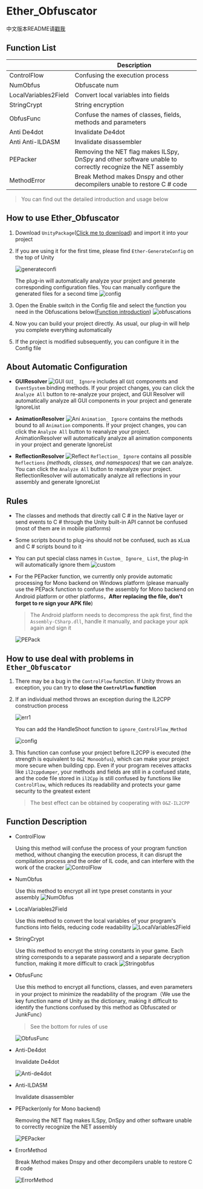 # Ether_Obfuscator

中文版本README请[戳我](README_zh-cn.md)

## Function List

|                       |Description|
|--------------------------|----|
|ControlFlow               |Confusing the execution process |
|NumObfus                  |Obfuscate num|
|LocalVariables2Field      |Convert local variables into fields|
|StringCrypt               |String encryption|
|ObfusFunc                 |Confuse the names of classes, fields, methods and parameters|
|Anti De4dot               |Invalidate De4dot|
|Anti Anti-ILDASM          |Invalidate disassembler|
|PEPacker                  |Removing the NET flag makes ILSpy, DnSpy and other software unable to correctly recognize the NET assembly|
|MethodError               |Break Method makes Dnspy and other decompilers unable to restore C # code|
> You can find out the detailed introduction and usage below
> 
## How to use Ether_Obfuscator

1. Download `UnityPackage`([Click me to download](https://github.com/Z1029-oRangeSumMer/O-Z-IL2CPP/releases)) and import it into your project

2. If you are using it for the first time, please find `Ether-GenerateConfig` on the top of Unity

   ![generateconfi](img/gener.png)

   The plug-in will automatically analyze your project and generate corresponding configuration files. You can manually configure the generated files for a second time
   ![config](img/configFile.png)

3. Open the Enable switch in the Config file and select the function you need in the Obfuscations below([Function introduction](#function-description))
   ![obfuscations](img/obfuscators.png)

4. Now you can build your project directly. As usual, our plug-in will help you complete everything automatically

5. If the project is modified subsequently, you can configure it in the Config file
   

## About Automatic Configuration

- **GUIResolver**
  ![GUI](img/guiresolver.png)
  `GUI_ Ignore` includes all `GUI` components and `EventSystem` binding methods. If your project changes, you can click the `Analyze All` button to re-analyze your project, and GUI Resolver will automatically analyze all GUI components in your project and generate IgnoreList

- **AnimationResolver**
  ![Ani](img/AniResolver.png)
  `Animation_ Ignore` contains the methods bound to all `Animation` components. If your project changes, you can click the `Analyze All` button to reanalyze your project. AnimationResolver will automatically analyze all animation components in your project and generate IgnoreList

- **ReflectionResolver**
  ![Reflect](img/ReflectionResolver.png)
  `Reflection_ Ignore` contains all possible `Reflections` *(methods, classes, and namespaces)* that we can analyze. You can click the `Analyze All` button to reanalyze your project. ReflectionResolver will automatically analyze all reflections in your assembly and generate IgnoreList

## Rules
  - The classes and methods that directly call C # in the Native layer or send events to C # through the Unity built-in API cannot be confused (most of them are in mobile platforms)
  - Some scripts bound to plug-ins should not be confused, such as xLua and C # scripts bound to it
  - You can put special class names in `Custom_ Ignore_ List`, the plug-in will automatically ignore them
  ![custom](img/customignore.png)
  - For the PEPacker function, we currently only provide automatic processing for Mono backend on Windows platform (please manually use the PEPack function to confuse the assembly for Mono backend on Android platform or other platforms，**After replacing the file, don't forget to re sign your APK file**)
   
      > The Android platform needs to decompress the apk first, find the `Assembly-CSharp.dll`, handle it manually, and package your apk again and sign it

       ![PEPack](img/packbutton.png)

## How to use deal with problems in `Ether_Obfuscator`

1. There may be a bug in the `ControlFlow` function. If Unity throws an exception, you can try to **close the `ControlFlow` function**
2. If an individual method throws an exception during the IL2CPP construction process

    ![err1](img/err1.png)

    You can add the HandleShoot function to `ignore_ControlFlow_Method`

   ![config](img/cfignore.png)
4. This function can confuse your project before IL2CPP is executed (the strength is equivalent to `O&Z Monoobfus`), which can make your project more secure when building cpp. Even if your program receives attacks like `il2cppdumper`, your methods and fields are still in a confused state, and the code file stored in `il2Cpp` is still confused by functions like `ControlFlow`, which reduces its readability and protects your game security to the greatest extent
   > The best effect can be obtained by cooperating with `O&Z-IL2CPP`

## Function Description
 - ControlFlow

   Using this method will confuse the process of your program function method, without changing the execution process, it can disrupt the compilation process and the order of IL code, and can interfere with the work of the cracker
   ![ControlFlow](img/controlflow.png)

 - NumObfus
  
   Use this method to encrypt all int type preset constants in your assembly
   ![NumObfus](img/numobfus.png)

 - LocalVariables2Field

   Use this method to convert the local variables of your program's functions into fields, reducing code readability
   ![LocalVariables2Field](img/localv2f.png)

 - StringCrypt

   Use this method to encrypt the string constants in your game. Each string corresponds to a separate password and a separate decryption function, making it more difficult to crack
   ![Stringobfus](img/strobfus.png)

 - ObfusFunc

   Use this method to encrypt all functions, classes, and even parameters in your project to minimize the readability of the program（We use the key function name of Unity as the dictionary, making it difficult to identify the functions confused by this method as Obfuscated or JunkFunc）

   >See the bottom for rules of use

   ![ObfusFunc](img/funcobfus.png)

 - Anti-De4dot

   Invalidate De4dot

   ![Anti-de4dot](img/Antide4.png)

 - Anti-ILDASM
   
   Invalidate disassembler

 - PEPacker(only for Mono backend)
   
   Removing the NET flag makes ILSpy, DnSpy and other software unable to correctly recognize the NET assembly

   ![PEPacker](img/pepack.png)

 - ErrorMethod
   
   Break Method makes Dnspy and other decompilers unable to restore C # code

   ![ErrorMethod](img/ErrorMethod.png)

